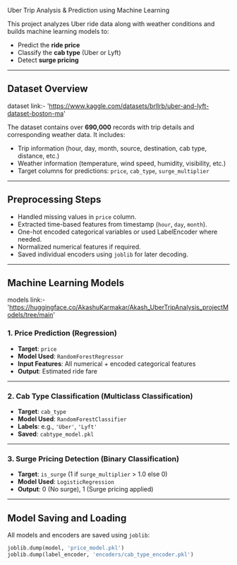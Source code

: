    Uber Trip Analysis & Prediction using Machine Learning

This project analyzes Uber ride data along with weather conditions and builds machine learning models to:

-  Predict the **ride price**
-  Classify the **cab type** (Uber or Lyft)
-  Detect **surge pricing**

---

##  Dataset Overview
   dataset link:- 'https://www.kaggle.com/datasets/brllrb/uber-and-lyft-dataset-boston-ma'
   
The dataset contains over **690,000** records with trip details and corresponding weather data. It includes:

- Trip information (hour, day, month, source, destination, cab type, distance, etc.)
- Weather information (temperature, wind speed, humidity, visibility, etc.)
- Target columns for predictions: `price`, `cab_type`, `surge_multiplier`

---

##  Preprocessing Steps

- Handled missing values in `price` column.
- Extracted time-based features from timestamp (`hour`, `day`, `month`).
- One-hot encoded categorical variables or used LabelEncoder where needed.
- Normalized numerical features if required.
- Saved individual encoders using `joblib` for later decoding.

---

##  Machine Learning Models
models link:- 'https://huggingface.co/AkashuKarmakar/Akash_UberTripAnalysis_projectModels/tree/main' 
### 1. Price Prediction (Regression)

- **Target**: `price`
- **Model Used**: `RandomForestRegressor`
- **Input Features**: All numerical + encoded categorical features
- **Output**: Estimated ride fare

---

### 2. Cab Type Classification (Multiclass Classification)

- **Target**: `cab_type`
- **Model Used**: `RandomForestClassifier`
- **Labels**: e.g., `'Uber'`, `'Lyft'`
- **Saved**: `cabtype_model.pkl`

---

### 3. Surge Pricing Detection (Binary Classification)

- **Target**: `is_surge` (1 if `surge_multiplier` > 1.0 else 0)
- **Model Used**: `LogisticRegression`
- **Output**: 0 (No surge), 1 (Surge pricing applied)

---

##  Model Saving and Loading

All models and encoders are saved using `joblib`:

```python
joblib.dump(model, 'price_model.pkl')
joblib.dump(label_encoder, 'encoders/cab_type_encoder.pkl')
